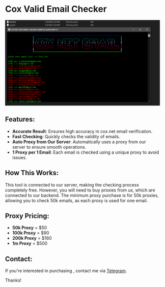 # Cox Valid Email Checker

![image](https://raw.githubusercontent.com/alexrony21/Cox-Valid-Email-Checker/refs/heads/main/Cox_Valid_Email_Checker.png)

## Features:
- **Accurate Result**: Ensures high accuracy in cox.net email verification.
- **Fast Checking**: Quickly checks the validity of emails.
- **Auto Proxy from Our Server**: Automatically uses a proxy from our server to ensure smooth operations.
- **1 Proxy per 1 Email**: Each email is checked using a unique proxy to avoid issues.

## How This Works:
This tool is connected to our server, making the checking process completely free. However, you will need to buy proxies from us, which are connected to our backend. The minimum proxy purchase is for 50k proxies, allowing you to check 50k emails, as each proxy is used for one email.

## Proxy Pricing:
- **50k Proxy** = $50
- **100k Proxy** = $90
- **200k Proxy** = $160
- **1m Proxy** = $500

## Contact:
If you're interested in purchasing , contact me via [Telegram](https://t.me/alexrony21).

Thanks!
